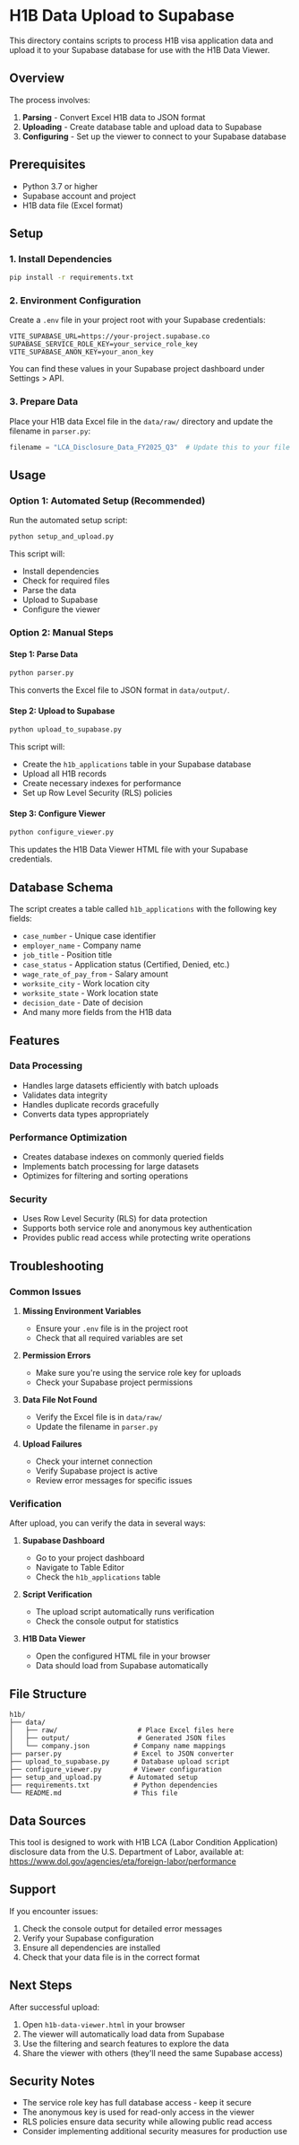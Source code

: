 # H1B Data Upload to Supabase

This directory contains scripts to process H1B visa application data and upload it to your Supabase database for use with the H1B Data Viewer.

## Overview

The process involves:
1. **Parsing** - Convert Excel H1B data to JSON format
2. **Uploading** - Create database table and upload data to Supabase
3. **Configuring** - Set up the viewer to connect to your Supabase database

## Prerequisites

- Python 3.7 or higher
- Supabase account and project
- H1B data file (Excel format)

## Setup

### 1. Install Dependencies

```bash
pip install -r requirements.txt
```

### 2. Environment Configuration

Create a `.env` file in your project root with your Supabase credentials:

```env
VITE_SUPABASE_URL=https://your-project.supabase.co
SUPABASE_SERVICE_ROLE_KEY=your_service_role_key
VITE_SUPABASE_ANON_KEY=your_anon_key
```

You can find these values in your Supabase project dashboard under Settings > API.

### 3. Prepare Data

Place your H1B data Excel file in the `data/raw/` directory and update the filename in `parser.py`:

```python
filename = "LCA_Disclosure_Data_FY2025_Q3"  # Update this to your file name
```

## Usage

### Option 1: Automated Setup (Recommended)

Run the automated setup script:

```bash
python setup_and_upload.py
```

This script will:
- Install dependencies
- Check for required files
- Parse the data
- Upload to Supabase
- Configure the viewer

### Option 2: Manual Steps

#### Step 1: Parse Data

```bash
python parser.py
```

This converts the Excel file to JSON format in `data/output/`.

#### Step 2: Upload to Supabase

```bash
python upload_to_supabase.py
```

This script will:
- Create the `h1b_applications` table in your Supabase database
- Upload all H1B records
- Create necessary indexes for performance
- Set up Row Level Security (RLS) policies

#### Step 3: Configure Viewer

```bash
python configure_viewer.py
```

This updates the H1B Data Viewer HTML file with your Supabase credentials.

## Database Schema

The script creates a table called `h1b_applications` with the following key fields:

- `case_number` - Unique case identifier
- `employer_name` - Company name
- `job_title` - Position title
- `case_status` - Application status (Certified, Denied, etc.)
- `wage_rate_of_pay_from` - Salary amount
- `worksite_city` - Work location city
- `worksite_state` - Work location state
- `decision_date` - Date of decision
- And many more fields from the H1B data

## Features

### Data Processing
- Handles large datasets efficiently with batch uploads
- Validates data integrity
- Handles duplicate records gracefully
- Converts data types appropriately

### Performance Optimization
- Creates database indexes on commonly queried fields
- Implements batch processing for large datasets
- Optimizes for filtering and sorting operations

### Security
- Uses Row Level Security (RLS) for data protection
- Supports both service role and anonymous key authentication
- Provides public read access while protecting write operations

## Troubleshooting

### Common Issues

1. **Missing Environment Variables**
   - Ensure your `.env` file is in the project root
   - Check that all required variables are set

2. **Permission Errors**
   - Make sure you're using the service role key for uploads
   - Check your Supabase project permissions

3. **Data File Not Found**
   - Verify the Excel file is in `data/raw/`
   - Update the filename in `parser.py`

4. **Upload Failures**
   - Check your internet connection
   - Verify Supabase project is active
   - Review error messages for specific issues

### Verification

After upload, you can verify the data in several ways:

1. **Supabase Dashboard**
   - Go to your project dashboard
   - Navigate to Table Editor
   - Check the `h1b_applications` table

2. **Script Verification**
   - The upload script automatically runs verification
   - Check the console output for statistics

3. **H1B Data Viewer**
   - Open the configured HTML file in your browser
   - Data should load from Supabase automatically

## File Structure

```
h1b/
├── data/
│   ├── raw/                    # Place Excel files here
│   ├── output/                 # Generated JSON files
│   └── company.json           # Company name mappings
├── parser.py                  # Excel to JSON converter
├── upload_to_supabase.py      # Database upload script
├── configure_viewer.py        # Viewer configuration
├── setup_and_upload.py       # Automated setup
├── requirements.txt           # Python dependencies
└── README.md                  # This file
```

## Data Sources

This tool is designed to work with H1B LCA (Labor Condition Application) disclosure data from the U.S. Department of Labor, available at:
https://www.dol.gov/agencies/eta/foreign-labor/performance

## Support

If you encounter issues:

1. Check the console output for detailed error messages
2. Verify your Supabase configuration
3. Ensure all dependencies are installed
4. Check that your data file is in the correct format

## Next Steps

After successful upload:

1. Open `h1b-data-viewer.html` in your browser
2. The viewer will automatically load data from Supabase
3. Use the filtering and search features to explore the data
4. Share the viewer with others (they'll need the same Supabase access)

## Security Notes

- The service role key has full database access - keep it secure
- The anonymous key is used for read-only access in the viewer
- RLS policies ensure data security while allowing public read access
- Consider implementing additional security measures for production use